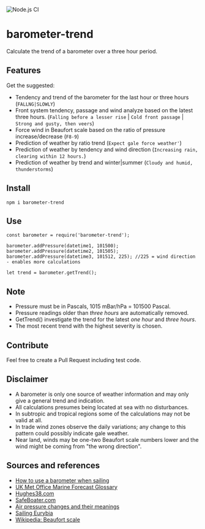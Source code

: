 ![Node.js CI](https://github.com/oyve/barometer-trend/workflows/Node.js%20CI/badge.svg)
# barometer-trend
Calculate the trend of a barometer over a three hour period.

## Features
Get the suggested:
- Tendency and trend of the barometer for the last hour or three hours (`FALLNG|SLOWLY`)
- Front system tendency, passage and wind analyze based on the latest three hours. (`Falling before a lesser rise` | `Cold front passage` | `Strong and gusty, then veers`)
- Force wind in Beaufort scale based on the ratio of pressure increase/decrease (`F8-9`)
- Prediction of weather by ratio trend (`Expect gale force weather'`)
- Prediction of weather by tendency and wind direction (`Increasing rain, clearing within 12 hours.`)
- Prediction of weather by trend and winter|summer (`Cloudy and humid, thunderstorms`)

## Install

```
npm i barometer-trend
```

## Use
```
const barometer = require('barometer-trend');

barometer.addPressure(datetime1, 101500);
barometer.addPressure(datetime2, 101505);
barometer.addPressure(datetime3, 101512, 225); //225 = wind direction - enables more calculations

let trend = barometer.getTrend();
```

## Note
- Pressure must be in Pascals, 1015 mBar/hPa = 101500 Pascal.
- Pressure readings older than *three hours* are automatically removed.
- GetTrend() investigate the trend for the latest *one hour* and *three hours*.
- The most recent trend with the highest severity is chosen.

## Contribute
Feel free to create a Pull Request including test code.

## Disclaimer
- A barometer is only one source of weather information and may only give a general trend and indication.
- All calculations presumes being located at sea with no disturbances.
- In subtropic and tropical regions some of the calculations may not be valid at all.
- In trade wind zones observe the daily variations; any change to this pattern could possibly indicate gale weather.
- Near land, winds may be one-two Beaufort scale numbers lower and the wind might be coming from "the wrong direction".

## Sources and references
- [How to use a barometer when sailing](https://www.jollyparrot.co.uk/blog/how-to-use-barometer-when-sailing)
- [UK Met Office Marine Forecast Glossary](https://www.metoffice.gov.uk/weather/guides/coast-and-sea/glossary)
- [Hughes38.com](http://www.hughes38.com/wp-content/uploads/2016/02/Barometer-Wind-and-Temperature-WX.pdf)
- [SafeBoater.com](https://www.safeboater.com/learn-the-rules/weather.html)
- [Air pressure changes and their meanings](http://www.bohlken.net/airpressure2.htm)
- [Sailing Eurybia](https://sailingeurybia.com/weather-resources/)
- [Wikipedia: Beaufort scale](https://en.wikipedia.org/wiki/Beaufort_scale)